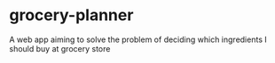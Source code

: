 # grocery-planner
A web app aiming to solve the problem of deciding which ingredients I should buy at grocery store
